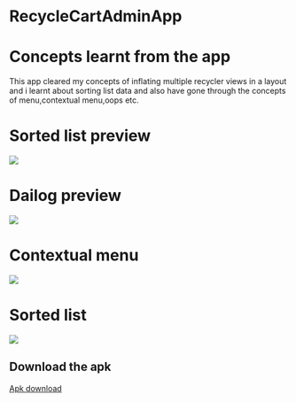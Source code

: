 # RecycleCartAdminApp

# Concepts learnt from the app
This app cleared my concepts of inflating multiple recycler views in a layout and i learnt about sorting list data and also have gone through the concepts of menu,contextual menu,oops etc.
# Sorted list preview
![](https://github.com/Swapnil7000/ProductRecyclerView/blob/main/Screenshots/sorted_list.jpeg)
# Dailog preview
![](https://github.com/Swapnil7000/ProductRecyclerView/blob/main/Screenshots/dialog.jpeg)
# Contextual menu
![](https://github.com/Swapnil7000/ProductRecyclerView/blob/main/Screenshots/contextual_menu.jpeg)
# Sorted list
![](https://github.com/Swapnil7000/ProductRecyclerView/blob/main/Screenshots/sorted_list.jpeg)
## Download the apk

[Apk download](https://github.com/Swapnil7000/ProductRecyclerView/releases/download/admin_app_0.2/app-debug.apk "Apk of admin ecom")